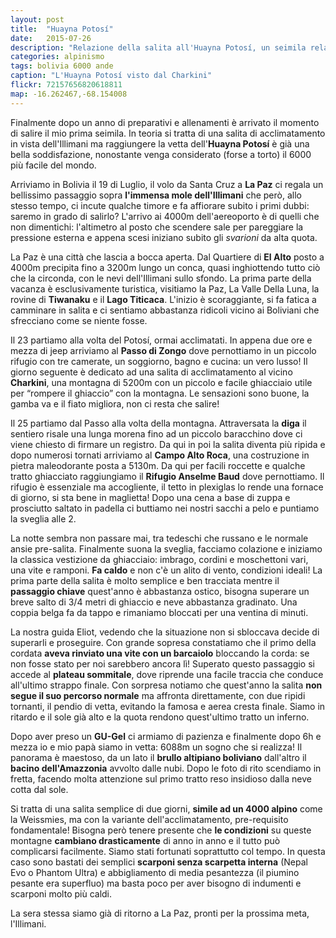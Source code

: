 ```yaml
---
layout: post
title:  "Huayna Potosí"
date:   2015-07-26
description: "Relazione della salita all'Huayna Potosí, un seimila relativamente facile nella Cordillera Real della Boliva"
categories: alpinismo
tags: bolivia 6000 ande
caption: "L'Huayna Potosí visto dal Charkini"
flickr: 72157656820618811
map: -16.262467,-68.154008
---
```


Finalmente dopo un anno di preparativi e allenamenti è arrivato il momento di salire il mio prima seimila. In teoria si tratta di una salita di acclimatamento in vista dell'Illimani ma raggiungere la vetta dell'**Huayna Potosí** è già una bella soddisfazione, nonostante venga considerato (forse a torto) il 6000 più facile del mondo.

Arriviamo in Bolivia il 19 di Luglio, il volo da Santa Cruz a **La Paz** ci regala un bellissimo passaggio sopra **l'immensa mole dell'Illimani** che però, allo stesso tempo, ci incute qualche timore e fa affiorare subito i primi dubbi: saremo in grado di salirlo? L'arrivo ai 4000m dell'aereoporto è di quelli che non dimentichi: l'altimetro al posto che scendere sale per pareggiare la pressione esterna e appena scesi iniziano subito gli *svarioni* da alta quota. 

La Paz è una città che lascia a bocca aperta. Dal Quartiere di **El Alto** posto a 4000m precipita fino a 3200m lungo un conca, quasi inghiottendo tutto ciò che la circonda, con le nevi dell'Illimani sullo sfondo. La prima parte della vacanza è esclusivamente turistica, visitiamo la Paz, La Valle Della Luna, la rovine di **Tiwanaku** e il **Lago Titicaca**. L'inizio è scoraggiante, si fa fatica a camminare in salita e ci sentiamo abbastanza ridicoli vicino ai Boliviani che sfrecciano come se niente fosse.

Il 23 partiamo alla volta del Potosí, ormai acclimatati. In appena due ore e mezza di jeep arriviamo al **Passo di Zongo** dove pernottiamo in un piccolo rifugio con tre camerate, un soggiorno, bagno e cucina: un vero lusso! Il giorno seguente è dedicato ad una salita di acclimatamento al vicino **Charkini**, una montagna di 5200m con un piccolo e facile ghiacciaio utile per “rompere il ghiaccio” con la montagna. Le sensazioni sono buone, la gamba va e il fiato migliora, non ci resta che salire!

Il 25 partiamo dal Passo alla volta della montagna. Attraversata la **diga** il sentiero risale una lunga morena fino ad un piccolo baracchino dove ci viene chiesto di firmare un registro. Da qui in poi la salita diventa più ripida e dopo numerosi tornati arriviamo al **Campo Alto Roca**, una costruzione in pietra maleodorante posta a 5130m. Da qui per facili roccette e qualche tratto ghiacciato raggiungiamo il **Rifugio Anselme Baud** dove pernottiamo. Il rifugio è essenziale ma accogliente, il tetto in plexiglas lo rende una fornace di giorno, si sta bene in maglietta! Dopo una cena a base di zuppa e prosciutto saltato in padella ci buttiamo nei nostri sacchi a pelo e puntiamo la sveglia alle 2. 

La notte sembra non passare mai, tra tedeschi che russano e le normale ansie pre-salita. Finalmente suona la sveglia, facciamo colazione e iniziamo la classica vestizione da ghiacciaio: imbrago, cordini e moschettoni vari, una vite e ramponi. **Fa caldo** e non c'è un alito di vento, condizioni ideali! La prima parte della salita è molto semplice e ben tracciata mentre il **passaggio chiave** quest'anno è abbastanza ostico, bisogna superare un breve salto di 3/4 metri di ghiaccio e neve abbastanza gradinato. Una coppia belga fa da tappo e rimaniamo bloccati per una ventina di minuti.

La nostra guida Eliot, vedendo che la situazione non si sbloccava decide di superarli e proseguire. Con grande sopresa constatiamo che il primo della cordata **aveva rinviato una vite con un barcaiolo** bloccando la corda: se non fosse stato per noi sarebbero ancora lì! Superato questo passaggio si accede al **plateau sommitale**, dove riprende una facile traccia che conduce all'ultimo strappo finale. Con sorpresa notiamo che quest'anno la salita **non segue il suo percorso normale** ma affronta direttamente, con due ripidi tornanti, il pendio di vetta, evitando la famosa e aerea cresta finale. Siamo in ritardo e il sole già alto e la quota rendono quest'ultimo tratto un inferno. 

Dopo aver preso un **GU-Gel** ci armiamo di pazienza e finalmente dopo 6h e mezza io e mio papà siamo in vetta: 6088m un sogno che si realizza! Il panorama è maestoso, da un lato il **brullo altipiano boliviano** dall'altro il **bacino dell'Amazzonia** avvolto dalle nubi. Dopo le foto di rito scendiamo in fretta, facendo molta attenzione sul primo tratto reso insidioso dalla neve cotta dal sole.

Si tratta di una salita semplice di due giorni, **simile ad un 4000 alpino** come la Weissmies, ma con la variante dell'acclimatamento, pre-requisito fondamentale! Bisogna però tenere presente che **le condizioni** su queste montagne **cambiano drasticamente** di anno in anno e il tutto può complicarsi facilmente. Siamo stati fortunati soprattutto col tempo. In questa caso sono bastati dei semplici **scarponi senza scarpetta interna** (Nepal Evo o Phantom Ultra) e abbigliamento di media pesantezza (il piumino pesante era superfluo) ma basta poco per aver bisogno di indumenti e scarponi molto più caldi.

La sera stessa siamo già di ritorno a La Paz, pronti per la prossima meta, l'Illimani.

